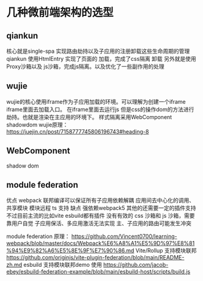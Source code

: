 # 几种微前端架构的选型

## qiankun
核心就是single-spa 实现路由劫持以及子应用的注册卸载这些生命周期的管理
qiankun 使用HtmlEntry 实现了页面的 加载，完成了css隔离 卸载
另外就是使用Proxy沙箱以及 js沙箱，完成js隔离。以及优化了一些副作用的处理

## wujie
wujie的核心使用iframe作为子应用加载的环境。可以理解为创建一个iframe iframe里面去加载入口。
在iframe里面去运行js 但是css的操作dom的方法进行劫持。也就是渲染在主应用的环境下。
样式隔离采用WebComponent shadowdom
wujie原理：
https://juejin.cn/post/7158777745806196743#heading-8

## WebComponent
shadow dom

## module federation


优点
webpack 联邦编译可以保证所有子应用依赖解耦
应用间去中心化的调用、共享模块
模块远程 ts 支持
缺点
强依赖webpack5 其他的还需要一定的插件支持不过目前主流的比如vite esbuild都有插件
没有有效的 css 沙箱和 js 沙箱，需要靠用户自觉
子应用保活、多应用激活无法实现
主、子应用的路由可能发生冲突

module federation 原理：
https://github.com/Vincent0700/learning-webpack/blob/master/docs/Webpack%E6%A8%A1%E5%9D%97%E8%81%94%E9%82%A6%E5%8E%9F%E7%90%86.md
Vite/Rollup 支持模块联邦
https://github.com/originjs/vite-plugin-federation/blob/main/README-zh.md
esbuild 支持模块联邦demo 使用
https://github.com/jacob-ebey/esbuild-federation-example/blob/main/esbuild-host/scripts/build.js

